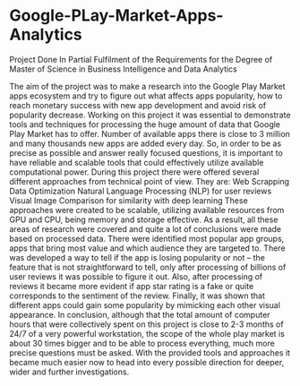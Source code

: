 # Google-PLay-Market-Apps-Analytics
Project Done In Partial Fulfilment of the Requirements for the Degree of Master of Science in Business Intelligence and Data Analytics

The aim of the project was to make a research into the Google Play Market apps ecosystem and try to figure out what affects apps popularity, how to reach monetary success with new app development and avoid risk of popularity decrease. Working on this project it was essential to demonstrate tools and techniques for processing the huge amount of data that Google Play Market has to offer. Number of available apps there is close to 3 million and many thousands new apps are added every day. So, in order to be as precise as possible and answer really focused questions, it is important to have reliable and scalable tools that could effectively utilize available computational power. 
During this project there were offered several different approaches from technical point of view. They are:
Web Scrapping
Data Optimization
Natural Language Processing (NLP) for user reviews
Visual Image Comparison for similarity with deep learning
These approaches were created to be scalable, utilizing available resources from GPU and CPU, being memory and storage effective. 
As a result, all these areas of research were covered and quite a lot of conclusions were made based on processed data. There were identified most popular app groups, apps that bring most value and which audience they are targeted to. There was developed a way to tell if the app is losing popularity or not – the feature that is not straightforward to tell, only after processing of billions of user reviews it was possible to figure it out. Also, after processing of reviews it became more evident if app star rating is a fake or quite corresponds to the sentiment of the review. Finally, it was shown that different apps could gain some popularity by mimicking each other visual appearance. 
In conclusion, although that the total amount of computer hours that were collectively spent on this project is close to 2-3 months of 24/7 of a very powerful workstation, the scope of the whole play market is about 30 times bigger and to be able to process everything, much more precise questions must be asked. With the provided tools and approaches it became much easier now to head into every possible direction for deeper, wider and further investigations.


